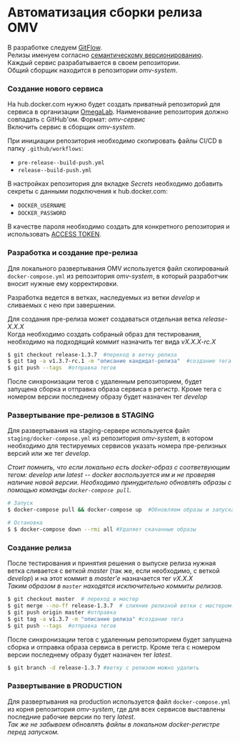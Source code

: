 # Автоматизация сборки релиза OMV

В разработке следуем [GitFlow](https://bitworks.software/2019-03-12-gitflow-workflow.html).   
Релизы именуем согласно [cемантическому версионированию](https://semver.org/lang/ru/).   
Каждый сервис разрабатывается в своем репозитории.   
Общий сборщик находится в репозитории *omv-system*.   

### Создание нового сервиса
На hub.docker.com нужно будет создать приватный репозиторий для сервиса в организации [OmegaLab](https://hub.docker.com/orgs/omegalab). Наименование репозитория должно совпадать с GitHub'ом. Формат: *omv-сервис*    
Включить сервис в сборщик *omv-system*.   

При инициации репозитория необходимо скопировать файлы CI/CD в папку `.github/workflows`:
- `pre-release--build-push.yml`
- `release--build-push.yml`

В настройках репозитория для вкладке *Secrets* необходимо добавить секреты с данными подключения к hub.docker.com:
- `DOCKER_USERNAME`
- `DOCKER_PASSWORD`

В качестве пароля необходимо создать для конкретного репозитория и использовать [ACCESS TOKEN](https://docs.docker.com/docker-hub/access-tokens/). 

### Разработка и создание пре-релиза

Для локального развертывания OMV используется файл скопированый `docker-compose.yml` из репозитория *omv-system*, в который разработчик вносит нужные ему корректировки.

Разработка ведется в ветках, наследуемых из ветки *develop* и сливаемых с нею при завершении. 

Для создания пре-релиза может создаваться отдельная ветка *release-X.X.X*   
Когда необходимо создать собраный образ для тестирования, необходимо на подходящий коммит назначить тег вида *vX.X.X-rc.X*

```sh
$ git checkout release-1.3.7  #переход в ветку релиза
$ git tag -a v1.3.7-rc.1 -m "описание кандидат-релиза"  #создание тега
$ git push --tags  #отправка тегов
```

После синхронизации тегов с удаленным репозиторием, будет запущена сборка и отправка образа сервиса в регистр. Кроме тега с номером версии последнему образу будет назначен тег *develop*

### Развертывание пре-релизов в STAGING

Для развертывания на staging-сервере используется файл `staging/docker-compose.yml` из репозитория *omv-system*, в котором необходимо для тестируемых сервисов указать номера пре-релизных версий или же тег *develop*.   

*Стоит помнить, что если локально есть docker-образ с соответвующим тегом: develop или latest -- docker воспользуется им и не проверяя наличие новой версии. Необходимо принудительно обновлять образы с помощью команды `docker-compose pull`.*      
```sh
# Запуск
$ docker-compose pull && docker-compose up  #Обновляем образы и запускаем

# Остановка
$ $ docker-compose down --rmi all #Удаляет скачанные образы
```

### Создание релиза

После тестирования и принятия решения о выпуске релиза нужная ветка сливается с веткой *master* (так же, если необходимо, с веткой *develop*) и на этот коммит в *master'е* назначается тег *vX.X.X*   
*Таким образом в `master` находятся исключительно коммиты релизов.*

```sh
$ git checkout master  # переход в мастер
$ git merge --no-ff release-1.3.7  # слияние релизной ветки с мастером. ключ --no-ff для сохранения истории коммитов
$ git push origin master #отправка
$ git tag -a v1.3.7 -m "описание релиза" #создание тега
$ git push --tags  #отправка тегов
```
После синхронизации тегов с удаленным репозиторием будет запущена сборка и отправка образа сервиса в регистр. Кроме тега с номером версии последнему образу будет назначен тег *latest*.
```sh
$ git branch -d release-1.3.7 #ветку с релизом можно удалить
```

### Развертывание в PRODUCTION
Для развертывания на production используется файл `docker-compose.yml` из корня репозитория *omv-system*, где для всех сервисов выставлены последние рабочие версии по тегу *latest*.   
*Так же не забываем обновлять файлы в локальном docker-регистре перед запуском.*   

